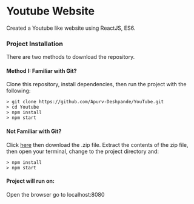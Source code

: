 # Youtube Website
Created a Youtube like website using ReactJS, ES6.

### Project Installation

There are two methods to download the repository.

#### Method I: Familiar with Git?
Clone this repository, install dependencies, then run the project with the following:

```
> git clone https://github.com/Apurv-Deshpande/YouTube.git
> cd Youtube
> npm install
> npm start
```

#### Not Familiar with Git?
Click [here](https://github.com/Apurv-Deshpande/YouTube.git) then download the .zip file. Extract the contents of the zip file, then open your terminal, change to the project directory and:

```
> npm install
> npm start
```
#### Project will run on:
Open the browser go to localhost:8080
